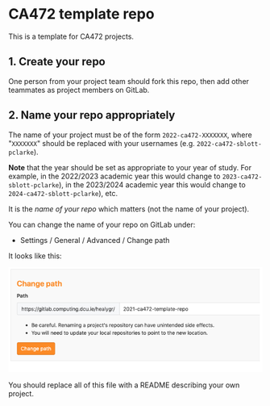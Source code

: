 # CA472 template repo

This is a template for CA472 projects.

## 1. Create your repo

One person from your project team should fork this repo, then add other teammates as project members on GitLab.

## 2. Name your repo appropriately

The name of your project must be of the form `2022-ca472-XXXXXXX`, where "`XXXXXXX`"
should be replaced with your usernames (e.g. `2022-ca472-sblott-pclarke`).

**Note** that the year should be set as appropriate to your year of study. For example, in the
2022/2023 academic year this would change to `2023-ca472-sblott-pclarke`),
in the 2023/2024 academic year this would change to `2024-ca472-sblott-pclarke`), etc.

It is the *name of your repo* which matters (not the name of your project).

You can change the name of your repo on GitLab under:

- Settings / General / Advanced / Change path

It looks like this:

![change-repo-path](./res/res_repo-change-path1.png "Change repo path.")

You should replace all of this file with a README describing your own project.
